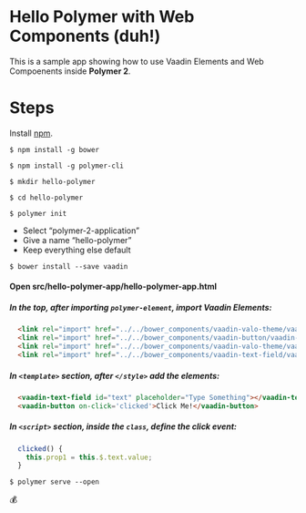 # Hello Polymer with Web Components (duh!)

This is a sample app showing how to use Vaadin Elements and Web Compoenents inside **Polymer 2**.

# Steps

Install [npm](https://docs.npmjs.com/getting-started/installing-node).

`$ npm install -g bower`

`$ npm install -g polymer-cli`

`$ mkdir hello-polymer`

`$ cd hello-polymer`

`$ polymer init`
  * Select “polymer-2-application”
  * Give a name “hello-polymer”
  * Keep everything else default

`$ bower install --save vaadin`

#### Open src/hello-polymer-app/hello-polymer-app.html
##### In the top, after importing `polymer-element`, import Vaadin Elements:

```html
  <link rel="import" href="../../bower_components/vaadin-valo-theme/vaadin-button.html">
  <link rel="import" href="../../bower_components/vaadin-button/vaadin-button.html">
  <link rel="import" href="../../bower_components/vaadin-valo-theme/vaadin-text-field.html">
  <link rel="import" href="../../bower_components/vaadin-text-field/vaadin-text-field.html">
```

##### In `<template>` section, after `</style>` add the elements:

```html
  <vaadin-text-field id="text" placeholder="Type Something"></vaadin-text-field>
  <vaadin-button on-click='clicked'>Click Me!</vaadin-button>
```

##### In `<script>` section, inside the `class`, define the click event:

```ts
  clicked() {
    this.prop1 = this.$.text.value;
  }
```

`$ polymer serve --open`

💰
